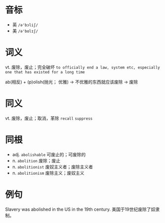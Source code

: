 # 音标

- 英 `/ə'bɔliʃ/`
- 美 `/ə'bɑlɪʃ/`

# 词义

vt. 废除，废止；完全破坏
`to officially end a law, system etc, especially one that has existed for a long time`



ab(相反) + (p)olish(抛光； 优雅) → 不优雅的东西就应该废除 → 废除

# 同义

vt. 废除，废止；取消，革除
`recall` `suppress`

# 同根

- adj. `abolishable` 可废止的；可废除的
- n. `abolition` 废除；废止
- n. `abolitionist` 废奴主义者；废除主义者
- n. `abolitionism` 废除主义；废奴主义

# 例句

Slavery was abolished in the US in the 19th century.
美国于19世纪废除了奴隶制。


